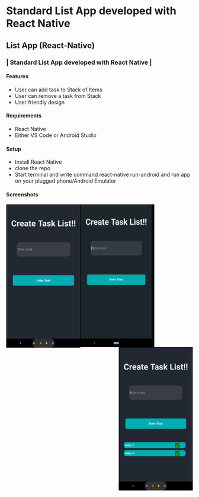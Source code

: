 # Standard List App developed with React Native

## List App (React-Native)

### | Standard List App developed with React Native |

#### Features

- User can add task to Stack of Items
- User can remove a task from Stack
- User friendly design

#### Requirements

- React Native
- Either VS Code or Android Studio

#### Setup

- Install React Native
- clone the repo
- Start terminal and write command react-native run-android and run app on your plugged phone/Android Emulator

#### Screenshots
<Span>

<img align="left" alt="screenshot" width="200" src='https://github.com/amolchourasia27/TaskListApp---ReactNative/blob/main/readmeimageAssets/ScreenshotNew1.jpg?raw=true'>
<img align="left" alt="screenshot" width="200" height="385"src='https://github.com/amolchourasia27/TaskListApp---ReactNative/blob/main/readmeimageAssets/ezgif.com-gif-maker.gif?raw=true'>
<img align="right" alt="screenshot" width="200" src='https://github.com/amolchourasia27/TaskListApp---ReactNative/blob/main/readmeimageAssets/ScreenshotNew2.jpg?raw=true'>
</Spam>
